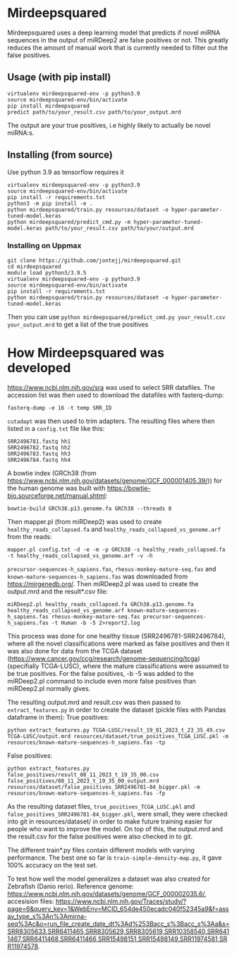 # Mirdeepsquared 
Mirdeepsquared uses a deep learning model that predicts if novel miRNA sequences in the output of miRDeep2 are false positives or not. This greatly reduces the amount of manual work that is currently needed to filter out the false positives.

## Usage (with pip install)
```
virtualenv mirdeepsquared-env -p python3.9
source mirdeepsquared-env/bin/activate
pip install mirdeepsquared
predict path/to/your_result.csv path/to/your_output.mrd
```

The output are your true positives, i.e highly likely to actually be novel miRNA:s.

## Installing (from source)
Use python 3.9 as tensorflow requires it

```
virtualenv mirdeepsquared-env -p python3.9
source mirdeepsquared-env/bin/activate
pip install -r requirements.txt
python3 -m pip install -e .
python mirdeepsquared/train.py resources/dataset -o hyper-parameter-tuned-model.keras
python mirdeepsquared/predict_cmd.py -m hyper-parameter-tuned-model.keras path/to/your_result.csv path/to/your/output.mrd
```

### Installing on Uppmax
```
git clone https://github.com/jontejj/mirdeepsquared.git
cd mirdeepsquared
module load python3/3.9.5
virtualenv mirdeepsquared-env -p python3.9
source mirdeepsquared-env/bin/activate
pip install -r requirements.txt
python mirdeepsquared/train.py resources/dataset -o hyper-parameter-tuned-model.keras
```

Then you can use ```python mirdeepsquared/predict_cmd.py your_result.csv your_output.mrd``` to get a list of the true positives

# How Mirdeepsquared was developed

https://www.ncbi.nlm.nih.gov/sra was used to select SRR datafiles. The accession list was then used to download the datafiles with fasterq-dump:

```
fasterq-dump -e 16 -t temp SRR_ID
```
```cutadapt``` was then used to trim adapters. The resulting files where then listed in a ```config.txt``` file like this:
```
SRR2496781.fastq hh1
SRR2496782.fastq hh2
SRR2496783.fastq hh3
SRR2496784.fastq hh4
```

A bowtie index (GRCh38 (from https://www.ncbi.nlm.nih.gov/datasets/genome/GCF_000001405.39/)) for the human genome was built with https://bowtie-bio.sourceforge.net/manual.shtml:
```
bowtie-build GRCh38.p13.genome.fa GRCh38 --threads 8
```

Then mapper.pl (from miRDeep2) was used to create ```healthy_reads_collapsed.fa``` and ```healthy_reads_collapsed_vs_genome.arf``` from the reads:
```
mapper.pl config.txt -d -e -m -p GRCh38 -s healthy_reads_collapsed.fa -t healthy_reads_collapsed_vs_genome.arf -v -h
```

```precursor-sequences-h_sapiens.fas```, ```rhesus-monkey-mature-seq.fas``` and ```known-mature-sequences-h_sapiens.fas``` was downloaded from https://mirgenedb.org/. Then miRDeep2.pl was used to create the output.mrd and the result*.csv file:
```
miRDeep2.pl healthy_reads_collapsed.fa GRCh38.p13.genome.fa healthy_reads_collapsed_vs_genome.arf known-mature-sequences-h_sapiens.fas rhesus-monkey-mature-seq.fas precursor-sequences-h_sapiens.fas -t Human -b -5 2>report2.log
```

This process was done for one healthy tissue (SRR2496781-SRR2496784), where all the novel classifications were marked as false positives and then it was also done for data from the TCGA dataset (https://www.cancer.gov/ccg/research/genome-sequencing/tcga) (specifially TCGA-LUSC), where the mature classifications were assumed to be true positives. For the false positives, -b -5 was added to the miRDeep2.pl command to include even more false positives than miRDeep2.pl normally gives.

The resulting output.mrd and result.csv was then passed to ```extract_features.py``` in order to create the dataset (pickle files with Pandas dataframe in them):
True positives:
```
python extract_features.py TCGA-LUSC/result_19_01_2023_t_23_35_49.csv TCGA-LUSC/output.mrd resources/dataset/true_positives_TCGA_LUSC.pkl -m resources/known-mature-sequences-h_sapiens.fas -tp
```
False positives:
```
python extract_features.py false_positives/result_08_11_2023_t_19_35_00.csv false_positives/08_11_2023_t_19_35_00_output.mrd resources/dataset/false_positives_SRR2496781-84_bigger.pkl -m resources/known-mature-sequences-h_sapiens.fas -fp
```

As the resulting dataset files, ```true_positives_TCGA_LUSC.pkl``` and ```false_positives_SRR2496781-84_bigger.pkl```, were small, they were checked into git in resources/dataset/ in order to make future training easier for people who want to improve the model. On top of this, the output.mrd and the result.csv for the false positives were also checked in to git.

The different train*.py files contain different models with varying performance. The best one so far is ```train-simple-density-map.py```, it gave 100% accuracy on the test set.

To test how well the model generalizes a dataset was also created for Zebrafish (Danio rerio). Reference genome: https://www.ncbi.nlm.nih.gov/datasets/genome/GCF_000002035.6/, accesision files: https://www.ncbi.nlm.nih.gov/Traces/study/?page=6&query_key=1&WebEnv=MCID_654de450ecadc040f52345a9&f=assay_type_s%3An%3Amirna-seq%3Ac&o=run_file_create_date_dt%3Ad%253Bacc_s%3Bacc_s%3Aa&s=SRR8305633,SRR6411465,SRR8305629,SRR8305619,SRR10358540,SRR6411467,SRR6411468,SRR6411466,SRR15498151,SRR15498149,SRR11974581,SRR11974578.